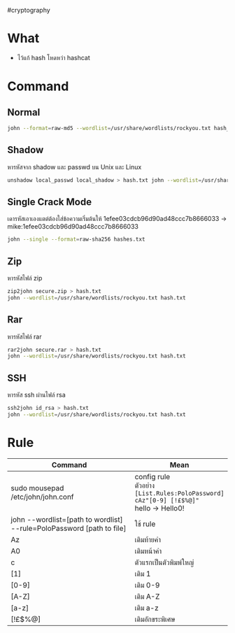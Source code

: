 #cryptography 
# What
- ไว้แก้ hash โหดหว่า hashcat
# Command
## Normal
```bash
john --format=raw-md5 --wordlist=/usr/share/wordlists/rockyou.txt hash_to_crack.txt
```
## Shadow
หารหัสจาก shadow และ passwd บน Unix และ Linux
```bash
unshadow local_passwd local_shadow > hash.txt john --wordlist=/usr/share/wordlists/rockyou.txt --format=sha512crypt hash.txt
```
## Single Crack Mode
เดารหัสเอาเองแตต่ต้องใส่ข้อความเริ่มต้นให้
1efee03cdcb96d90ad48ccc7b8666033 → mike:1efee03cdcb96d90ad48ccc7b8666033
```bash
john --single --format=raw-sha256 hashes.txt
```
## Zip
หารหัสไฟล์ zip
```bash
zip2john secure.zip > hash.txt
john --wordlist=/usr/share/wordlists/rockyou.txt hash.txt
```
## Rar
หารหัสไฟล์ rar
```bash
rar2john secure.rar > hash.txt
john --wordlist=/usr/share/wordlists/rockyou.txt hash.txt
```
## SSH
หารหัส ssh ผ่านไฟล์ rsa
```bash
ssh2john id_rsa > hash.txt
john --wordlist=/usr/share/wordlists/rockyou.txt hash.txt
```
# Rule

| **Command**                                                           | **Mean**                                                                                                  |
| --------------------------------------------------------------------- | --------------------------------------------------------------------------------------------------------- |
| sudo mousepad /etc/john/john.conf                                     | config rule  <br>ตัวอย่าง  <br>`[List.Rules:PoloPassword]`  <br>`cAz"[0-9] [!£$%@]"`  <br>hello → Hello0! |
| john --wordlist=[path to wordlist] --rule=PoloPassword [path to file] | ใช้ rule                                                                                                  |
| Az                                                                    | เติมท้ายคำ                                                                                                |
| A0                                                                    | เติมหน้าคำ                                                                                                |
| c                                                                     | ตัวแรกเป็นตัวพิมพ์ใหญ่                                                                                    |
| [1]                                                                   | เติม 1                                                                                                    |
| [0-9]                                                                 | เติม 0-9                                                                                                  |
| [A-Z]                                                                 | เติม A-Z                                                                                                  |
| [a-z]                                                                 | เติม a-z                                                                                                  |
| [!£$%@]                                                               | เติมอักขระพิเศษ                                                                                           |

